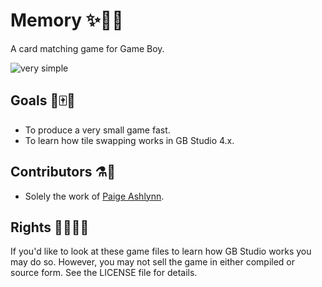 # Memory ✨🎴🌈

A card matching game for Game Boy.

![very simple](https://img.shields.io/badge/very-simple-FFEACE?style=plastic)


## Goals 🦐🀄📓

- To produce a very small game fast.
- To learn how tile swapping works in GB Studio 4.x.

## Contributors ⚗️🍧

- Solely the work of [Paige Ashlynn](https://github.com/mxashlynn/).

## Rights 🏳️‍🌈🏳️‍⚧️

If you'd like to look at these game files to learn how GB Studio works you may do so.
However, you may not sell the game in either compiled or source form.
See the LICENSE file for details.
